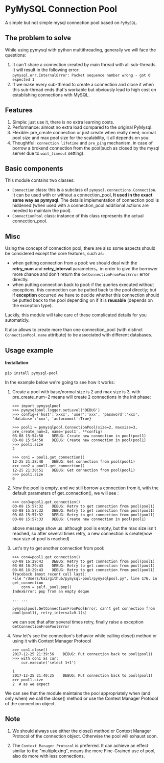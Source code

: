 # PyMySQL Connection Pool
A simple but not simple mysql connection pool based on `PyMySQL`.

## The problem to solve
While using pymysql with python multithreading, generally we will face the questions:  
1. It can't share a connection created by main thread with all sub-threads. It will result in the following error:  
    `pymysql.err.InternalError: Packet sequence number wrong - got 0 expected 1`  
2. If we make every sub-thread to create a connection and close it when this sub-thread ends that's workable but obviously lead to high cost on establishing connections with MySQL.

## Features
1. Simple: just use it, there is no extra learning costs.
2. Performance: almost no extra load compared to the original PyMysql.
3. Flexible: pre_create connection or just create when really need; normal pool size and max pool size for the scalability, it all depends on you. 
4. Thoughtful: `connection lifetime` and `pre_ping` mechanism, in case of borrow a brokend connection from the pool(such as closed by the mysql server due to `wait_timeout` setting). 

## Basic components
This module contains two classes: 
- `Connection` class: this is a subclass of `pymysql.connections.Connection`. It can be used with or without a connection_pool, **It used in the exact same way as pymysql**. The details implementation of connection pool is hiddened (when used with a connection_pool additional actions are needed to maintain the pool).  
- `ConnectionPool` class: instance of this class represents the actual connection_pool.

## Misc
Using the concept of connection pool, there are also some aspects should be considered except the core features, such as:

- when getting connection from a pool: we should deal with the **retry_num** and **retry_interval** parameters，in order to give the borrower more chance and don't return the `GetConnectionFromPoolError` error directly.
- when putting connection back to pool: if the queries executed without exceptions, this connection can be putted back to the pool directly; but if **exception** occurred we have to decide whether this connection should be putted back to the pool depending on if it is **reusable** (depends on the exception type).

Luckily, this module will take care of these complicated details for you automaticly.

It also allows to create more than one connection_pool (with distinct `ConnectionPool.name` attribute) to be associated with different databases.

## Usage example
#### Installation
```
pip install pymysql-pool
```

In the example below we're going to see how it works:  

1. Create a pool with base/normal size is 2 and max size is 3, with pre_create_num=2 means will create 2 connections in the init phase:
    ```
    >>> import pymysqlpool
    >>> pymysqlpool.logger.setLevel('DEBUG')
    >>> config={'host':'xxxx', 'user':'xxx', 'password':'xxx', 'database':'xxx', 'autocommit':True}

    >>> pool1 = pymysqlpool.ConnectionPool(size=2, maxsize=3, pre_create_num=2, name='pool1', **config)
    03-08 15:54:50    DEBUG: Create new connection in pool(pool1)
    03-08 15:54:50    DEBUG: Create new connection in pool(pool1)
    >>> pool1.size
    2

    >>> con1 = pool1.get_connection()
    12-25 21:38:48    DEBUG: Get connection from pool(pool1)
    >>> con2 = pool1.get_connection()
    12-25 21:38:51    DEBUG: Get connection from pool(pool1)
    >>> pool1.size
    0
    ```
2. Now the pool is empty, and we still borrow a connection from it, with the default parameters of get_connection(), we will see :
    ```
    >>> con3=pool1.get_connection()
    03-08 15:57:32    DEBUG: Retry to get connection from pool(pool1)
    03-08 15:57:32    DEBUG: Retry to get connection from pool(pool1)
    03-08 15:57:32    DEBUG: Retry to get connection from pool(pool1)
    03-08 15:57:33    DEBUG: Create new connection in pool(pool1)
    ```
    above message show us: although pool is empty, but the max size isn't reached, so after several times retry, a new connection is create(now max size of  pool is reached)

3. Let's try to get another connection from pool:

    ```
    >>> con4=pool1.get_connection()
    03-08 16:29:43    DEBUG: Retry to get connection from pool(pool1)
    03-08 16:29:43    DEBUG: Retry to get connection from pool(pool1)
    03-08 16:29:43    DEBUG: Retry to get connection from pool(pool1)
    Traceback (most recent call last):
    File "/Users/kai/github/pymysql-pool/pymysqlpool.py", line 176, in get_connection
        conn = self._pool.pop()
    IndexError: pop from an empty deque

    ... ...

    pymysqlpool.GetConnectionFromPoolError: can't get connection from pool(pool1), retry_interval=0.1(s)
    ```
    we can see that after several times retry, finally raise a exception `GetConnectionFromPoolError`

4. Now let's see the connection's behavior while calling close() method or using it with Context Manager Protocol

    ```
    >>> con1.close()
    2017-12-25 21:39:56    DEBUG: Put connection back to pool(pool1)
    >>> with con1 as cur:
	    cur.execute('select 1+1')

    1
    2017-12-25 21:40:25    DEBUG: Put connection back to pool(pool1)
    >>> pool1.size
    2  # as we expect
We can see that the module maintains the pool appropriately when (and only when) we call the close() method or use the Context Manager Protocol of the connection object.

## Note
1. We should always use either the close() method or Context Manager Protocol of the connection object. Otherwise the pool will exhaust soon.

2. The `Context Manager Protocol` is preferred. It can achieve an effect similar to the "multiplexing", means the more Fine-Grained use of pool, also do more with less connections.
